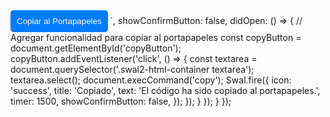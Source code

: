 <button id="copyButton" style="margin-top: 10px; padding: 10px; background-color: #007bff; color: white; border: none; border-radius: 5px; cursor: pointer;">Copiar al Portapapeles</button>
      `,
      showConfirmButton: false,
      didOpen: () => {
        // Agregar funcionalidad para copiar al portapapeles
        const copyButton = document.getElementById('copyButton');
        copyButton.addEventListener('click', () => {
          const textarea = document.querySelector('.swal2-html-container textarea');
          textarea.select();
          document.execCommand('copy');
          Swal.fire({
            icon: 'success',
            title: 'Copiado',
            text: 'El código ha sido copiado al portapapeles.',
            timer: 1500,
            showConfirmButton: false,
          });
        });
      }
    });
  }
});
